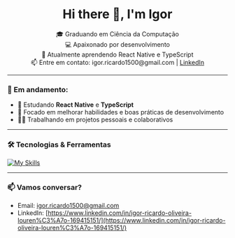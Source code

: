 <h1 align="center">Hi there 👋, I'm Igor</h1>

<p align="center">
🎓 Graduando em Ciência da Computação <br/>
💻 Apaixonado por desenvolvimento <br/>
🚀 Atualmente aprendendo React Native e TypeScript <br/>
📫 Entre em contato: igor.ricardo1500@gmail.com | <a href="https://www.linkedin.com/in/igor-ricardo-oliveira-louren%C3%A7o-169415151">LinkedIn</a>
</p>

---

### 🚧 Em andamento:
- 🌱 Estudando **React Native** e **TypeScript**
- 🧠 Focado em melhorar habilidades e boas práticas de desenvolvimento
- 👨‍💻 Trabalhando em projetos pessoais e colaborativos

---

### 🛠️ Tecnologias & Ferramentas

[![My Skills](https://skillicons.dev/icons?i=html,css,php,python,typescript,reactnative,java,spring,mysql,git)](https://skillicons.dev)

---

### 📫 Vamos conversar?

- Email: igor.ricardo1500@gmail.com  
- LinkedIn: [https://www.linkedin.com/in/igor-ricardo-oliveira-louren%C3%A7o-169415151/](https://www.linkedin.com/in/igor-ricardo-oliveira-louren%C3%A7o-169415151/)
